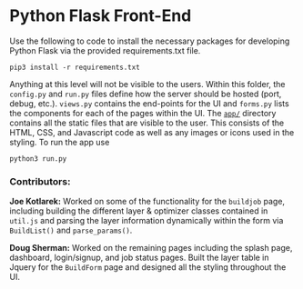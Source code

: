 # Python Flask Front-End #

Use the following to code to install the necessary packages for developing Python Flask via the provided requirements.txt file. 

`pip3 install -r requirements.txt`

Anything at this level will not be visible to the users. Within this folder, the `config.py` and `run.py` files define how the server should be hosted (port, debug, etc.). `views.py` contains the end-points for the UI and `forms.py` lists the components for each of the pages within the UI. The [`app/`](https://github.com/dsherma7/DeepLearningAPI/tree/master/Flask/app) directory contains all the static files that are visible to the user. This consists of the HTML, CSS, and Javascript code as well as any images or icons used in the styling. To run the app use 

`python3 run.py`


### Contributors: ###
__Joe Kotlarek:__ Worked on some of the functionality for the `buildjob` page, including building the different layer & optimizer classes contained in `util.js` and parsing the layer information dynamically within the form via `BuildList()` and `parse_params()`.

__Doug Sherman:__ Worked on the remaining pages including the splash page, dashboard, login/signup, and job status pages. Built the layer table in Jquery for the `BuildForm` page and designed all the styling throughout the UI.